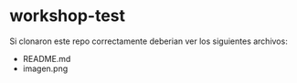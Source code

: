 # workshop-test

Si clonaron este repo correctamente deberian ver los siguientes archivos:
- README.md
- imagen.png
